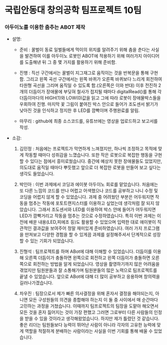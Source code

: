 # 국립안동대 창의공학 팀프로젝트 10팀
### 아두이노를 이용한 춤추는 ABOT 제작

* 설명:
  - 준비 : 꿀벌이 동료 일벌들에게 먹이의 위치를 알려주기 위해 춤을 춘다는 사실을 발견하여 이를 아두이노 로봇인 ABOT에 적용하기 위해 여러가지 아이디어를 도출해낸 뒤 그 중 몇 가지를 활용하기 위해 준비함.
    
  - 진행 : 직선 구간에서는 꿀벌이 지그재그로 움직이는 것을 반복문을 통해 구현함. 그리고 왼쪽 곡선 구간에서는 왼쪽 바퀴가 오른쪽 바퀴보다 느리게 회전하여 타원형 곡선을 그리며 움직일 수 있도록 함.(오른쪽은 이와 반대) 이후 전진하 2개의 더듬이가 장애물에 부딪혀 철사가 접지될 때마다 digitalRead()를 통해 각 더듬이마다의 HIGH(1)와 LOW(0)값을 읽고 그에 따라 로봇이 장애물박스들을 우회하여 진행. 마지막 꽃 그림이 붙여진 박스 안으로 들어가 조도센서 밝기가 낮아진 것을 인식하고 정지한 후 LED를 깜빡이며 주행완료를 알림.
    
  - 마무리 : github에 최종 소스코드를, 유튜브에는 영상을 업로드하고 보고서를 작성. 


* 소감:
  
  1. 김민정 : 처음에는 프로젝트가 막연하게 느껴졌지만, 하나씩 조정하고 목적에 맞게 작동할 때마다 성취감을 느꼈습니다. 또한 작은 로봇으로 복잡한 행동을 구현할 수 있다는 점에서 흥미로웠습니다. 중간에 예상치 못한 장애물들도 있었지만, 의도대로 움직일 때마다 뿌듯했고 앞으로 더 복잡한 로봇을 만들어 보고 싶다는 생각도 들었습니다.

  2. 박인아 : 이번 과제에서 코딩과 에이봇 아두이노 회로를 맡았습니다. 처음에는 또 다른 느낌의 코드를 만나 어렵고 어색했으나 코드를 공부하고 나니 수정 및 코딩을 어렵지 않게 할 수 있었습니다. 과제 중 어려웠던 부분은 어두워지면 작동을 멈추는 작동에 포토트랜지스터를 이용하고 싶었는데 생각처럼 잘 되지 않았습니다. 그래서 조도센서와 LED를 이용하여 박스 안에 들어가 어두워지면 LED가 깜빡거리고 작동을 멈추는 것으로 수정하였습니다. 특히 이번 과제는 이전에 배운 내용(LED,피에조 등)도 활용할 수 있었으며 입력한 대로 에이봇이 직관적인 결과값을 보여주어 정말 재미있게 준비하였습니다. 여러 가지 프로그램을 만져보고 다양한 경험을 할 수 있게끔 과제를 설정해주셔서 단계적으로 성장할 수 있는 기회가 되었습니다.

  3. 진형석 : 팀프로젝트를 하며 ABot에 대해 이해할 수 있었습니다. 더듬이를 이용해 오른쪽 더듬이가 충돌하면 왼쪽으로 회전하고 왼쪽 더듬이가 충돌하면 오른쪽으로 회전하는 방법을 알게 되었습니다. 영상을 촬영하기까지 많은 어려움을 겪었지만 팀원분들과 잘 소통해가며 팀원분들의 많은 노력으로 팀프로젝트를 끝낼 수 있었습니다. 앞으로 ABot에 대해 더 많이 공부하고 응용하며 창의력을 길러나가겠습니다.
 

  4. 차우진 : 팀장으로서 제가 빠른 의사결정을 위해 혼자서 결정을 해야되는지, 아니면 모든 구성원들의 의견을 종합해야 하는지 이 둘 중 사이에서 매 순간마다 고민하는 과정을 거쳤습니다. 이때까지 팀프로젝트의 팀장을 도맡아 해오면서 모든 것을 혼자 짊어지는 것이 가장 편했고 그러면 그로부터 다른 사람들의 인정을 받을 수 있을 것이라고 생각해왔었습니다. 하지만 제가 틀렸던 것 같습니다. 좋은 리더는 팀원들보다 능력이 뛰어난 사람이 아니라 각자의 고유한 능력에 맞게 역할을 적절하게 분배하는 사람이라는 사실을 이번 기회를 통해 배울 수 있었습니다.
